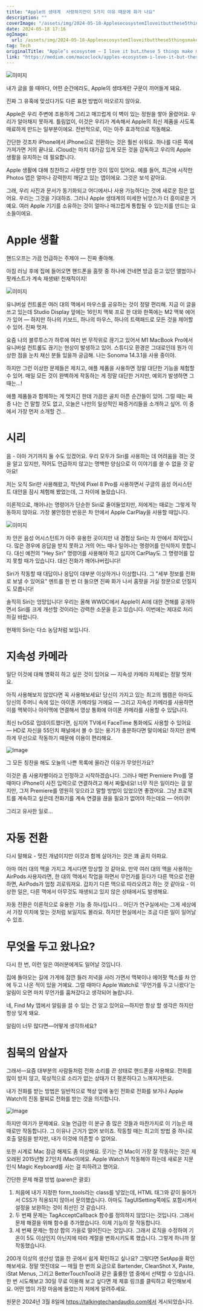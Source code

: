 ```yaml
---
title: "Apple의 생태계  사랑하지만이 5가지 이유 때문에 화가 나요"
description: ""
coverImage: "/assets/img/2024-05-18-ApplesecosystemIloveitbutthese5thingsmakemeMAD_0.png"
date: 2024-05-18 17:16
ogImage:
  url: /assets/img/2024-05-18-ApplesecosystemIloveitbutthese5thingsmakemeMAD_0.png
tag: Tech
originalTitle: "Apple’s ecosystem — I love it but…these 5 things make me MAD!"
link: "https://medium.com/macoclock/apples-ecosystem-i-love-it-but-these-5-things-make-me-mad-f55730bea4d2"
---
```


![이미지](/assets/img/2024-05-18-ApplesecosystemIloveitbutthese5thingsmakemeMAD_0.png)

내가 글을 쓸 때마다, 어떤 순간에라도, Apple의 생태계란 구문이 끼어들게 돼요.

진짜 그 유혹에 맞섰다가도 다른 표현 방법이 떠오르지 않아요.

Apple은 우리 주변에 조용하게 그리고 매끄럽게 이 벽이 있는 정원을 쌓아 올렸어요. 우리가 알아채지 못하게. 틀림없이, 이것은 우리가 계속해서 Apple의 최신 제품을 사도록 매료하게 만드는 일부분이에요. 전반적으로, 이는 아주 효과적으로 작동해요.

<div class="content-ad"></div>

간단한 것조차 iPhone에서 iPhone으로 전환하는 것은 훨씬 쉬워요. 하나를 다른 쪽에 가져가면 거의 끝나요. iCloud는 마치 대가감 있게 모든 것을 감독하고 우리의 Apple 생활을 유지하는 데 필요합니다.

Apple 생활에 대해 칭찬하고 사랑할 만한 것이 많이 있어요. 예를 들어, 최근에 시작한 Photos 앱은 얼마나 강력한지 깨닫고 있는 앱이에요. 그것은 보석 같아요.

그래, 우리 사진과 문서가 동기화되고 어디에서나 사용 가능하다는 것에 새로운 점은 없어요. 우리는 그것을 기대하죠. 그러나 Apple 생태계의 미세한 뉘앙스가 더 흥미로운 거예요. 여러 Apple 기기를 소유하는 것이 얼마나 매끄럽게 통합될 수 있는지를 만드는 요소들이에요.

# Apple 생활

<div class="content-ad"></div>

핸드오프는 가끔 언급하는 주제야 — 진짜 좋아해.

아침 러닝 후에 집에 들어오면 핸드폰을 홈팟 중 하나에 건네면 방금 듣고 있던 앨범이나 팟캐스트가 계속 재생돼! 천재적이지!

![이미지](/assets/img/2024-05-18-ApplesecosystemIloveitbutthese5thingsmakemeMAD_1.png)

유니버설 컨트롤은 여러 대의 맥에서 마우스를 공유하는 것이 정말 편리해. 지금 이 글을 쓰고 있는데 Studio Display 앞에는 16인치 맥북 프로 한 대와 한쪽에는 M2 맥북 에어가 있어 — 하지만 하나의 키보드, 하나의 마우스, 하나의 트랙패드로 모든 것을 제어할 수 있어. 진짜 멋져.

<div class="content-ad"></div>

요즘 나의 블루투스가 하루에 여러 번 무작위로 끊기고 있어서 M1 MacBook Pro에서 유니버설 컨트롤도 끊기는 현상이 발생하고 있어. 스튜디오 환경은 그대로인데 뭔가 이상한 점을 눈치 채신 분들 있을까 궁금해. 나는 Sonoma 14.3.1을 사용 중이야.

하지만 그런 이상한 문제들은 제치고, 애플 제품을 사용하면 정말 대단한 기능을 체험할 수 있어. 매일 모든 것이 완벽하게 작동하는 게 정말 대단한 거지만, 예외가 발생하면 그때는...!

애플 제품들과 함께하는 게 멋지긴 한데 가끔은 골치 아픈 순간들이 있어. 그럴 때는 짜증 나는 건 말할 것도 없고, 오늘은 나만의 일상적인 짜증거리들을 소개하고 싶어. 이 중에서 가장 먼저 소개할 건...

# 시리

<div class="content-ad"></div>

음 - 아마 거기까지 둘 수도 있겠어요. 우리 모두가 Siri를 사용하는 데 어려움을 겪는 것을 알고 있지만, 적어도 언급하지 않고는 명백한 양심으로 이 이야기를 쓸 수 없을 것 같아요!

저는 오직 Siri만 사용해왔고, 작년에 Pixel 8 Pro를 사용하면서 구글의 음성 어시스턴트 대안을 잠시 체험해 봤었는데, 그 차이에 놀랐습니다.

이론적으로, 깨어나는 명령어가 단순한 Siri로 줄어들었지만, 저에게는 때로는 그렇게 작동하지 않아요. 가장 불안정한 반응은 차 안에서 Apple CarPlay을 사용할 때입니다.

![이미지](/assets/img/2024-05-18-ApplesecosystemIloveitbutthese5thingsmakemeMAD_2.png)

<div class="content-ad"></div>

차 안은 음성 어시스턴트가 아주 유용한 곳이지만 내 경험상 Siri는 차 안에서 최악입니다. 많은 경우에 응답을 받지 못하고 거의 어느 때나 일어나는 명령어를 인식하지 못합니다. 대신 예전의 "Hey Siri" 명령어를 사용해야 하고 심지어 CarPlay도 그 명령어를 잡지 못할 때가 있습니다. 대신 전화가 깨어나버립니다!

Siri가 작동할 때 대답이나 응답이 대부분 이상하거나 이상합니다. 그 "세부 정보를 전화로 보낼 수 있어요" 멘트를 한 번 더 들으면 진짜 화가 나서 홈팟을 거실 창문으로 던질지도 모릅니다!

솔직히 Siri는 엉망입니다! 우리는 올해 WWDC에서 Apple이 AI에 대한 견해를 공개하면서 Siri를 크게 개선할 것이라는 강력한 소문을 듣고 있습니다. 이번에는 제대로 처리하길 바랍니다.

현재의 Siri는 다소 농담처럼 보입니다.

<div class="content-ad"></div>

# 지속성 카메라

일단 이것에 대해 명확히 하고 싶은 것이 있어요 — 지속성 카메라 자체로는 정말 멋져요.

아직 사용해보지 않았다면 꼭 사용해보세요! 당신이 가지고 있는 최고의 웹캠은 아마도 당신의 주머니 속에 있는 아이폰 카메라일 거에요 — 그리고 지속성 카메라를 사용하면 이를 맥북이나 아이맥에 연결해서 영상 통화에 아이폰 카메라를 사용할 수 있답니다.

최신 tvOS로 업데이트했다면, 심지어 TV에서 FaceTime 통화에도 사용할 수 있어요 — HD로 자신을 55인치 패널에서 볼 수 있는 용기가 충분하다면 말이에요! 하지만 완벽하게 무선으로 작동하기 때문에 이용이 편리해요.

<div class="content-ad"></div>

![Image](/assets/img/2024-05-18-ApplesecosystemIloveitbutthese5thingsmakemeMAD_3.png)

그 모든 칭찬을 해도 오늘의 나쁜 목록에 올라간 이유가 무엇인가요?

이것은 좀 사용자별이라고 인정하고 시작하겠습니다. 그러나 매번 Premiere Pro를 열 때마다 iPhone이 사진 입력으로 연결하려고 해서 짜즯네요! 너무 작은 일이라는 걸 알지만, 그저 Premiere를 영원히 잊으라고 말할 방법이 있었으면 좋겠어요. 그냥 프로젝트를 계속하고 싶은데 전화기를 계속 연결을 끊을 필요가 없어야 하는데요 — 어이쿠!

그리고 유사한 일로...

<div class="content-ad"></div>

# 자동 전환

다시 말해요 - 멋진 개념이지만 이것과 함께 살아가는 것은 꽤 골치 아파요.

아마 여러 대의 맥을 가지고 계시다면 망상할 것 같아요. 만약 여러 대의 맥을 사용하는 AirPods 사용자라면, 한 대의 맥에서 작업을 하면서 무언가를 듣다가 다른 맥으로 전환하면, AirPods가 엄청 괴로워져요. 갑자기 다른 맥으로 따라오려고 하는 것 같아요 - 이상한 일은, 다른 맥에서 아무것도 재생되고 있지 않은 상태에서도 발생해요.

<div class="content-ad"></div>

자동 전환은 이론적으로 유용한 기능 중 하나입니다... 어딘가 연구실에서는 그게 세상에서 가장 이치에 맞는 것처럼 보일지도 몰라요. 하지만 현실에서는 조금 다른 일이 일어날 수 있죠.

# 무엇을 두고 왔나요?

다시 한 번, 이런 일은 여러분에게도 일어날 것입니다.

집에 돌아오는 길에 가게에 잠깐 들러 저녁을 사러 가면서 맥북이나 에어팟 맥스를 차 안에 두고 나온 적이 있을 거예요. 그럴 때마다 Apple Watch로 '무언가를 두고 나왔다'는 알림이 오면 마치 무언가를 훔쳐갔다고 생각되어 놀랍니다.

<div class="content-ad"></div>

네, Find My 앱에서 알림을 끌 수 있는 건 알고 있어요—하지만 항상 할 생각은 하지만 항상 잊게 돼요.

알림이 너무 많다면—어떻게 생각하세요?

# 침묵의 암살자

그래서—요즘 대부분의 사람들처럼 전화 소리를 끈 상태로 핸드폰을 사용해요. 전화를 많이 받지 않고, 묵상적으로 소리가 없는 상태가 더 평온하다고 느껴지거든요.

<div class="content-ad"></div>

내가 전화를 받는 방법은 일반적으로 책상 앞에 놓인 전화로 전화를 보거나 Apple Watch의 진동 팔찌로 전화를 받는 것을 의지합니다.

![Image](/assets/img/2024-05-18-ApplesecosystemIloveitbutthese5thingsmakemeMAD_5.png)

하지만 여기가 문제예요. 오늘 언급한 이 분규 중 많은 것들과 마찬가지로 이 기능은 때때로만 작동합니다. 그 이유나 근거가 없어 보이죠. 작동할 때는 최고의 방법 중 하나로 호출 알림을 받지만, 내가 이것에 의존할 수 없어요.

또한 시계로 Mac 잠금 해제도 좀 이상해요. 웃기는 건 Mac이 가장 잘 작동하는 것은 제 오래된 2015년형 27인치 iMac이에요. Apple Watch가 작동해야 하는데 새로운 지문 인식 Magic Keyboard를 사는 걸 피하려고 했어요.

<div class="content-ad"></div>

간단한 문제 해결 방법
(paren은 괄호)

1. 처음에 내가 지정한 form_tools라는 class를 넣었는데, HTML 태그와 같이 들어가서 CSS가 적용되지 않아서 문의했습니다. 아마도 TagUISetting쪽에도 포함시켜서 설정을 보완하는 것이 최선인 것 같습니다.
2. 두 번째 문제는 TagAcceptCallback 함수를 정의하지 않았다는 것입니다. 그래서 문제 해결을 위해 함수를 추가했습니다. 이제 기능이 잘 작동합니다.
3. 세 번째 문제는 항상 합의 가을로 떨어진다는 것입니다. 그래서 로직을 수정하여 기온이 5도 이상인지 아닌지에 따라 계절을 변화시키도록 했습니다. 그렇게 하니까 잘 작동했습니다.

<div class="content-ad"></div>

200개 이상의 생산성 앱을 한 곳에서 쉽게 확인하고 싶나요? 그렇다면 SetApp을 확인해보세요. 정말 멋진데요 — 매월 한 번의 요금으로 Bartender, CleanShot X, Paste, iStat Menus, 그리고 BetterTouchTool과 같은 훌륭한 앱 중에서 선택할 수 있습니다. 한 번 시도해보고 30일 무료 이용해 보고 싶다면 제 제휴 링크를 클릭하고 확인해보세요. 어떤 앱이 가장 마음에 들었는지 저에게 알려주세요.

원문은 2024년 3월 8일에 https://talkingtechandaudio.com에서 게시되었습니다.
